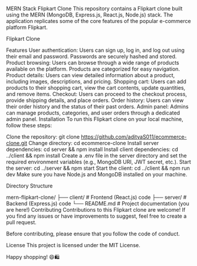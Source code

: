 MERN Stack Flipkart Clone
This repository contains a Flipkart clone built using the MERN (MongoDB, Express.js, React.js, Node.js) stack. The application replicates some of the core features of the popular e-commerce platform Flipkart.

Flipkart Clone

Features
User authentication: Users can sign up, log in, and log out using their email and password. Passwords are securely hashed and stored.
Product browsing: Users can browse through a wide range of products available on the platform. Products are categorized for easy navigation.
Product details: Users can view detailed information about a product, including images, descriptions, and pricing.
Shopping cart: Users can add products to their shopping cart, view the cart contents, update quantities, and remove items.
Checkout: Users can proceed to the checkout process, provide shipping details, and place orders.
Order history: Users can view their order history and the status of their past orders.
Admin panel: Admins can manage products, categories, and user orders through a dedicated admin panel.
Installation
To run this Flipkart clone on your local machine, follow these steps:

Clone the repository: git clone https://github.com/adityaS011/ecommerce-clone.git
Change directory: cd ecommerce-clone
Install server dependencies: cd server && npm install
Install client dependencies: cd ../client && npm install
Create a .env file in the server directory and set the required environment variables (e.g., MongoDB URI, JWT secret, etc.).
Start the server: cd ../server && npm start
Start the client: cd ../client && npm run dev
Make sure you have Node.js and MongoDB installed on your machine.

Directory Structure

mern-flipkart-clone/
├── client/           # Frontend (React.js) code
├── server/           # Backend (Express.js) code
└── README.md         # Project documentation (you are here!)
Contributing
Contributions to this Flipkart clone are welcome! If you find any issues or have improvements to suggest, feel free to create a pull request.

Before contributing, please ensure that you follow the code of conduct.

License
This project is licensed under the MIT License.

Happy shopping! 😄🛍️
